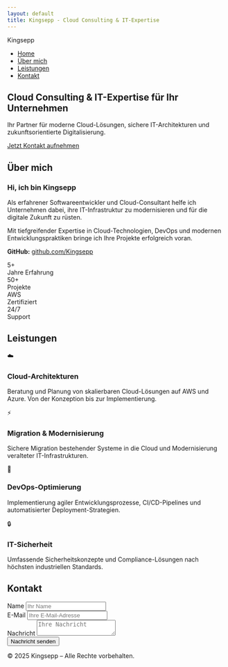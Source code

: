 ```yaml
---
layout: default
title: Kingsepp - Cloud Consulting & IT-Expertise
---
```


<!-- Navigation -->
<nav>
  <div class="nav-container">
    <div class="logo">Kingsepp</div>
    <ul class="nav-links">
      <li><a href="#home">Home</a></li>
      <li><a href="#about">Über mich</a></li>
      <li><a href="#services">Leistungen</a></li>
      <li><a href="#contact">Kontakt</a></li>
    </ul>
  </div>
</nav>

<!-- Hero Section -->
<section id="home" class="hero">
  <div class="hero-background"></div>
  <div class="hero-content">
    <h1 class="hero-title">Cloud Consulting & IT-Expertise für Ihr Unternehmen</h1>
    <p class="hero-subtitle">
      Ihr Partner für moderne Cloud-Lösungen, sichere IT-Architekturen und
      zukunftsorientierte Digitalisierung.
    </p>
    <a href="#contact" class="cta-button">Jetzt Kontakt aufnehmen</a>
  </div>
</section>

<!-- About Section -->
<section id="about" class="section">
  <div class="container">
    <h2 class="section-title">Über mich</h2>
    <div class="about-grid">
      <div class="about-text">
        <h3>Hi, ich bin Kingsepp</h3>
        <p>
          Als erfahrener Softwareentwickler und Cloud-Consultant helfe ich
          Unternehmen dabei, ihre IT-Infrastruktur zu modernisieren und für
          die digitale Zukunft zu rüsten.
        </p>
        <p>
          Mit tiefgreifender Expertise in Cloud-Technologien, DevOps und modernen
          Entwicklungspraktiken bringe ich Ihre Projekte erfolgreich voran.
        </p>
        <p>
          <strong>GitHub:</strong>
          <a href="https://github.com/Kingsepp" target="_blank">github.com/Kingsepp</a>
        </p>
      </div>
      <div class="about-stats">
        <div class="stat-card">
          <div class="stat-number">5+</div>
          <div class="stat-label">Jahre Erfahrung</div>
        </div>
        <div class="stat-card">
          <div class="stat-number">50+</div>
          <div class="stat-label">Projekte</div>
        </div>
        <div class="stat-card">
          <div class="stat-number">AWS</div>
          <div class="stat-label">Zertifiziert</div>
        </div>
        <div class="stat-card">
          <div class="stat-number">24/7</div>
          <div class="stat-label">Support</div>
        </div>
      </div>
    </div>
  </div>
</section>

<!-- Services Section -->
<section id="services" class="section">
  <div class="container">
    <h2 class="section-title">Leistungen</h2>
    <div class="services-grid">
      <div class="service-card">
        <div class="service-icon">☁️</div>
        <h3>Cloud-Architekturen</h3>
        <p>
          Beratung und Planung von skalierbaren Cloud-Lösungen auf AWS und Azure.
          Von der Konzeption bis zur Implementierung.
        </p>
      </div>
      <div class="service-card">
        <div class="service-icon">⚡</div>
        <h3>Migration & Modernisierung</h3>
        <p>
          Sichere Migration bestehender Systeme in die Cloud und Modernisierung
          veralteter IT-Infrastrukturen.
        </p>
      </div>
      <div class="service-card">
        <div class="service-icon">🔄</div>
        <h3>DevOps-Optimierung</h3>
        <p>
          Implementierung agiler Entwicklungsprozesse, CI/CD-Pipelines und
          automatisierter Deployment-Strategien.
        </p>
      </div>
      <div class="service-card">
        <div class="service-icon">🔒</div>
        <h3>IT-Sicherheit</h3>
        <p>
          Umfassende Sicherheitskonzepte und Compliance-Lösungen nach höchsten
          industriellen Standards.
        </p>
      </div>
    </div>
  </div>
</section>

<!-- Contact Section -->
<section id="contact" class="section">
  <div class="container">
    <h2 class="section-title">Kontakt</h2>
    <div class="contact-form">
      <form action="https://formspree.io/f/DEINE_FORM_ID" method="POST">
        <div class="form-group">
          <label for="name">Name</label>
          <input type="text" id="name" name="name" placeholder="Ihr Name" required>
        </div>
        <div class="form-group">
          <label for="email">E-Mail</label>
          <input type="email" id="email" name="email" placeholder="Ihre E-Mail-Adresse" required>
        </div>
        <div class="form-group">
          <label for="message">Nachricht</label>
          <textarea id="message" name="message" placeholder="Ihre Nachricht" required></textarea>
        </div>
        <button type="submit" class="submit-button">Nachricht senden</button>
      </form>
    </div>
  </div>
</section>

<!-- Footer -->
<footer>
  <p>© 2025 Kingsepp – Alle Rechte vorbehalten.</p>
</footer>
